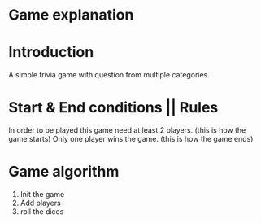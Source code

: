 <h1>Game explanation</h1>

# Introduction
A simple trivia game with question from multiple categories.

# Start & End conditions || Rules
In order to be played this game need at least 2 players. (this is how the game starts)
Only one player wins the game. (this is how the game ends)


# Game algorithm
1. Init the game
2. Add players
3. roll the dices
